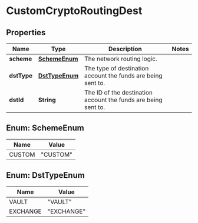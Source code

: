 

# CustomCryptoRoutingDest


## Properties

| Name | Type | Description | Notes |
|------------ | ------------- | ------------- | -------------|
|**scheme** | [**SchemeEnum**](#SchemeEnum) | The network routing logic. |  |
|**dstType** | [**DstTypeEnum**](#DstTypeEnum) | The type of destination account the funds are being sent to. |  |
|**dstId** | **String** | The ID of the destination account the funds are being sent to. |  |



## Enum: SchemeEnum

| Name | Value |
|---- | -----|
| CUSTOM | &quot;CUSTOM&quot; |



## Enum: DstTypeEnum

| Name | Value |
|---- | -----|
| VAULT | &quot;VAULT&quot; |
| EXCHANGE | &quot;EXCHANGE&quot; |



